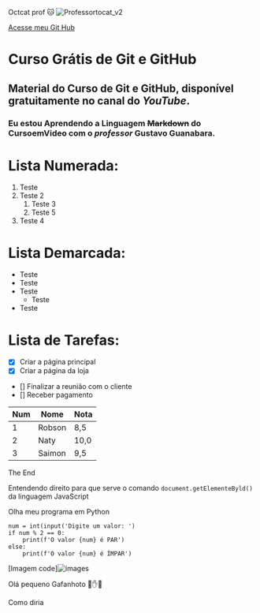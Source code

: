 Octcat prof 🐱 ![Professortocat_v2](https://github.com/robsondosantos/git-github/assets/141494715/6a081319-095b-462e-9900-af7de2339e0d)

[Acesse meu Git Hub](https://github.com/robsondosantos/git-github/edit/master/README.md)
# Curso Grátis de Git e GitHub
## Material do **Curso de Git e GitHub**, disponível gratuitamente no canal do *YouTube*.
### Eu estou Aprendendo a Linguagem ~~Markdown~~ do **CursoemVideo** com o __*professor*__ **Gustavo Guanabara**. 

# Lista Numerada:

1. Teste
0. Teste 2
   1. Teste 3
   2. Teste 5
999. Teste 4


# Lista Demarcada:

* Teste
* Teste
* Teste
   * Teste
* Teste

# Lista de Tarefas:

  - [x] Criar a página principal
  - [x] Criar a página da loja
  - [] Finalizar a reunião com o cliente
  - [] Receber pagamento

Num | Nome | Nota
---|---|---
1 | Robson | 8,5
2 | Naty | 10,0
3 | Saimon | 9,5

The End

Entendendo direito para que serve o comando `document.getElementeByld()` da linguagem JavaScript

Olha meu programa em Python
```
num = int(input('Digite um valor: ')
if num % 2 == 0:
    print(f'O valor {num} é PAR')
else:
    print(f'O valor {num} é ÍMPAR')

```
[Imagem code]![images](https://github.com/robsondosantos/git-github/assets/141494715/3d617eea-f85f-4862-8eef-19afda4b39c2)

Olá pequeno Gafanhoto 🖖✋🐵

Como diria
